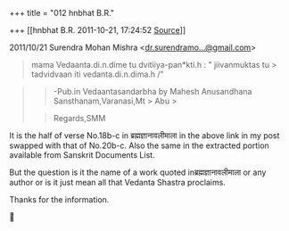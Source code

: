 +++
title = "012 hnbhat B.R."

+++
[[hnbhat B.R.	2011-10-21, 17:24:52 [Source](https://groups.google.com/g/bvparishat/c/orXIOQwoATU)]]



2011/10/21 Surendra Mohan Mishra \<[dr.surendramo...@gmail.com]()\>  

> mama Vedaanta.di.n.dime tu dvitiiya-pan\*kti.h : " jiivanmuktas tu > tadvidvaan iti vedanta.di.n.dima.h /"

> 
> > -Pub.in Vedaantasandarbha by Mahesh Anusandhana Sansthanam,Varanasi,Mt > Abu >
> 
> > 
> > Regards,SMM  
>   
> > 

  

It is the half of verse No.18b-c in ब्रह्मज्ञानावलीमाला in the above link in my post swapped with that of No.20b-c. Also the same in the extracted portion available from Sanskrit Documents List.

  

But the question is it the name of a work quoted inब्रह्मज्ञानावलीमाला or any author or is it just mean all that Vedanta Shastra proclaims.

  

Thanks for the information.





